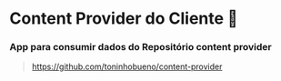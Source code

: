 # Content Provider do Cliente 📱

### App para consumir dados do Repositório content provider


> https://github.com/toninhobueno/content-provider
